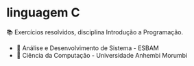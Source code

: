# linguagem C

:books: Exercícios resolvidos, disciplina Introdução a Programação.

- :school: Análise e Desenvolvimento de Sistema - ESBAM
- :school: Ciência da Computação - Universidade Anhembi Morumbi
